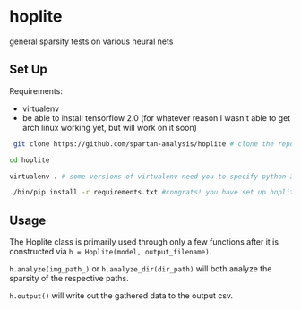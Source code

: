 # hoplite
general sparsity tests on various neural nets

## Set Up

Requirements:
 - virtualenv
 - be able to install tensorflow 2.0 (for whatever reason I wasn't able to get arch linux working yet, but will work on it soon)

```bash
 git clone https://github.com/spartan-analysis/hoplite # clone the repo

cd hoplite

virtualenv . # some versions of virtualenv need you to specify python 3.0, if so, do so

./bin/pip install -r requirements.txt #congrats! you have set up hoplite... more documentation will be coming in the future.
```

## Usage

The Hoplite class is primarily used through only a few functions after it is constructed via `h = Hoplite(model, output_filename)`.

`h.analyze(img_path_)` or `h.analyze_dir(dir_path)` will both analyze the sparsity of the respective paths.


`h.output()` will write out the gathered data to the output csv.
